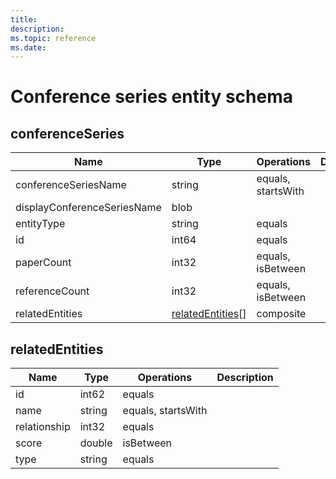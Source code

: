 ```yaml
---
title: 
description: 
ms.topic: reference
ms.date: 
---
```


# Conference series entity schema

## conferenceSeries

Name | Type | Operations | Description
--- | --- | --- | ---
conferenceSeriesName | string | equals, startsWith |
displayConferenceSeriesName | blob | |
entityType | string | equals |
id | int64 | equals |
paperCount | int32 | equals, isBetween |
referenceCount | int32 | equals, isBetween |
relatedEntities | [relatedEntities](#relatedEntities)[] | composite |

## relatedEntities

Name | Type | Operations | Description
--- | --- | --- | ---
id | int62 | equals |
name | string | equals, startsWith |
relationship | int32 | equals |
score | double | isBetween |
type | string | equals |